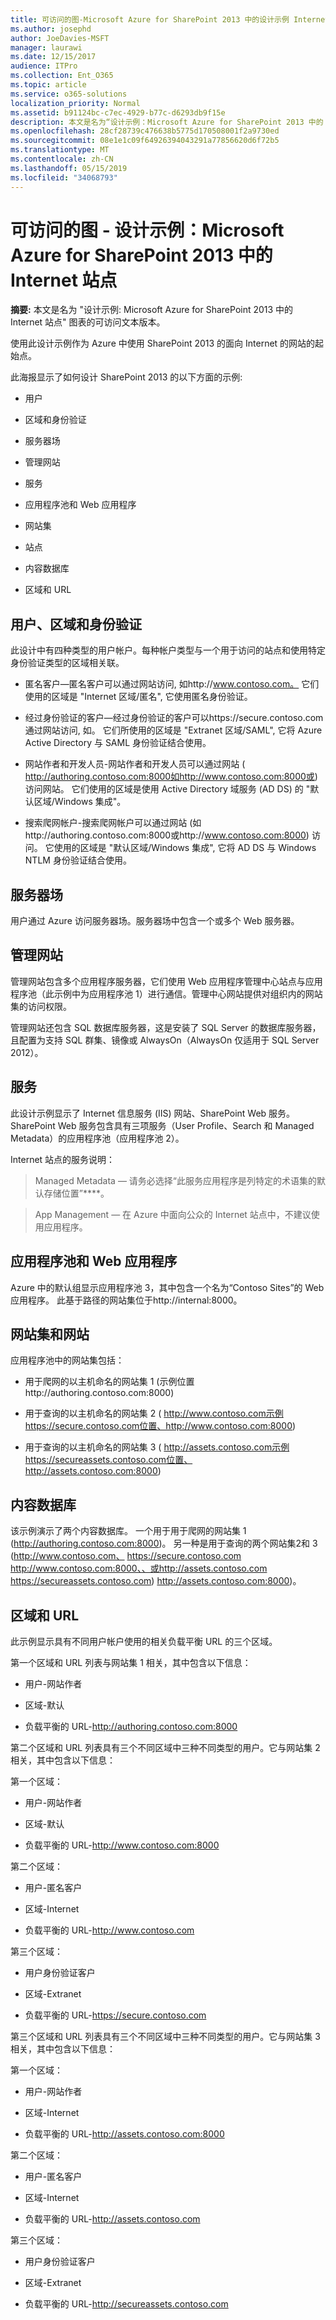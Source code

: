 ```yaml
---
title: 可访问的图-Microsoft Azure for SharePoint 2013 中的设计示例 Internet 网站
ms.author: josephd
author: JoeDavies-MSFT
manager: laurawi
ms.date: 12/15/2017
audience: ITPro
ms.collection: Ent_O365
ms.topic: article
ms.service: o365-solutions
localization_priority: Normal
ms.assetid: b91124bc-c7ec-4929-b77c-d6293db9f15e
description: 本文是名为“设计示例：Microsoft Azure for SharePoint 2013 中的 Internet 站点”的图的可访问文本版本。
ms.openlocfilehash: 28cf28739c476638b5775d170508001f2a9730ed
ms.sourcegitcommit: 08e1e1c09f64926394043291a77856620d6f72b5
ms.translationtype: MT
ms.contentlocale: zh-CN
ms.lasthandoff: 05/15/2019
ms.locfileid: "34068793"
---
```

# <a name="accessible-diagram---design-sample-internet-sites-in-microsoft-azure-for-sharepoint-2013"></a>可访问的图 - 设计示例：Microsoft Azure for SharePoint 2013 中的 Internet 站点

**摘要:** 本文是名为 "设计示例: Microsoft Azure for SharePoint 2013 中的 Internet 站点" 图表的可访问文本版本。
  
使用此设计示例作为 Azure 中使用 SharePoint 2013 的面向 Internet 的网站的起始点。
  
此海报显示了如何设计 SharePoint 2013 的以下方面的示例:
  
- 用户
    
- 区域和身份验证
    
- 服务器场
    
- 管理网站
    
- 服务
    
- 应用程序池和 Web 应用程序
    
- 网站集
    
- 站点
    
- 内容数据库
    
- 区域和 URL
    
## <a name="users-zones-and-authentication"></a>用户、区域和身份验证

此设计中有四种类型的用户帐户。每种帐户类型与一个用于访问的站点和使用特定身份验证类型的区域相关联。  
  
- 匿名客户—匿名客户可以通过网站访问, 如http://www.contoso.com。 它们使用的区域是 "Internet 区域/匿名", 它使用匿名身份验证。
    
- 经过身份验证的客户—经过身份验证的客户可以https://secure.contoso.com通过网站访问, 如。 它们所使用的区域是 "Extranet 区域/SAML", 它将 Azure Active Directory 与 SAML 身份验证结合使用。
    
- 网站作者和开发人员-网站作者和开发人员可以通过网站 ( http://authoring.contoso.com:8000如http://www.contoso.com:8000或) 访问网站。 它们使用的区域是使用 Active Directory 域服务 (AD DS) 的 "默认区域/Windows 集成"。
    
- 搜索爬网帐户-搜索爬网帐户可以通过网站 (如http://authoring.contoso.com:8000或http://www.contoso.com:8000) 访问。 它使用的区域是 "默认区域/Windows 集成", 它将 AD DS 与 Windows NTLM 身份验证结合使用。
    
## <a name="server-farm"></a>服务器场

用户通过 Azure 访问服务器场。服务器场中包含一个或多个 Web 服务器。
  
## <a name="administration-site"></a>管理网站

管理网站包含多个应用程序服务器，它们使用 Web 应用程序管理中心站点与应用程序池（此示例中为应用程序池 1）进行通信。管理中心网站提供对组织内的网站集的访问权限。
  
管理网站还包含 SQL 数据库服务器，这是安装了 SQL Server 的数据库服务器，且配置为支持 SQL 群集、镜像或 AlwaysOn（AlwaysOn 仅适用于 SQL Server 2012）。
  
## <a name="services"></a>服务

此设计示例显示了 Internet 信息服务 (IIS) 网站、SharePoint Web 服务。SharePoint Web 服务包含具有三项服务（User Profile、Search 和 Managed Metadata）的应用程序池（应用程序池 2）。
  
Internet 站点的服务说明：
  
> Managed Metadata — 请务必选择“此服务应用程序是列特定的术语集的默认存储位置”****。
    
> App Management — 在 Azure 中面向公众的 Internet 站点中，不建议使用应用程序。
    
## <a name="application-pools-and-web-applications"></a>应用程序池和 Web 应用程序

Azure 中的默认组显示应用程序池 3，其中包含一个名为“Contoso Sites”的 Web 应用程序。 此基于路径的网站集位于http://internal:8000。
  
## <a name="site-collections-and-sites"></a>网站集和网站

应用程序池中的网站集包括：
  
- 用于爬网的以主机命名的网站集 1 (示例位置http://authoring.contoso.com:8000)
    
- 用于查询的以主机命名的网站集 2 ( http://www.contoso.com示例https://secure.contoso.com位置、http://www.contoso.com:8000)
    
- 用于查询的以主机命名的网站集 3 ( http://assets.contoso.com示例https://secureassets.contoso.com位置、http://assets.contoso.com:8000)
    
## <a name="content-databases"></a>内容数据库

该示例演示了两个内容数据库。 一个用于用于爬网的网站集 1 (http://authoring.contoso.com:8000)。 另一种是用于查询的两个网站集2和 3 (http://www.contoso.com、 https://secure.contoso.com http://www.contoso.com:8000、、或http://assets.contoso.com https://secureassets.contoso.com) http://assets.contoso.com:8000)。
  
## <a name="zones-and-urls"></a>区域和 URL

此示例显示具有不同用户帐户使用的相关负载平衡 URL 的三个区域。  
  
第一个区域和 URL 列表与网站集 1 相关，其中包含以下信息：
  
- 用户-网站作者
    
- 区域-默认
    
- 负载平衡的 URL-http://authoring.contoso.com:8000
    
第二个区域和 URL 列表具有三个不同区域中三种不同类型的用户。它与网站集 2 相关，其中包含以下信息：
  
第一个区域：
  
- 用户-网站作者
    
- 区域-默认
    
- 负载平衡的 URL-http://www.contoso.com:8000
    
第二个区域：
  
- 用户-匿名客户
    
- 区域-Internet
    
- 负载平衡的 URL-http://www.contoso.com
    
第三个区域：
  
- 用户身份验证客户
    
- 区域-Extranet
    
- 负载平衡的 URL-https://secure.contoso.com
    
第三个区域和 URL 列表具有三个不同区域中三种不同类型的用户。它与网站集 3 相关，其中包含以下信息：
  
第一个区域：
  
- 用户-网站作者
    
- 区域-Internet
    
- 负载平衡的 URL-http://assets.contoso.com:8000
    
第二个区域：
  
- 用户-匿名客户
    
- 区域-Internet
    
- 负载平衡的 URL-http://assets.contoso.com
    
第三个区域：
  
- 用户身份验证客户
    
- 区域-Extranet
    
- 负载平衡的 URL-http://secureassets.contoso.com
    

